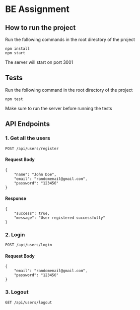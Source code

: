 # BE Assignment

## How to run the project
Run the following commands in the root directory of the project
```
npm install
npm start
```
The server will start on port 3001

## Tests
Run the following command in the root directory of the project
```
npm test
```
Make sure to run the server before running the tests




## API Endpoints

### 1. Get all the users
```
POST /api/users/register
```
#### Request Body
```
{
    "name": "John Doe",
    "email": "randomemail@gmail.com",
    "password": "123456"
}
```
#### Response
```
{
    "success": true,
    "message": "User registered successfully"
}
```

### 2. Login
```
POST /api/users/login
```
#### Request Body
```
{
    "email": "randomemail@gmail.com",
    "password": "123456"
}
```

### 3. Logout
```
GET /api/users/logout
```
